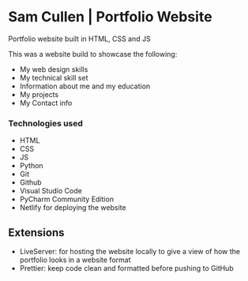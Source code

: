 # Sam Cullen | Portfolio Website
Portfolio website built in HTML, CSS and JS

This was a website build to showcase the following:
* My web design skills
* My technical skill set
* Information about me and my education
* My projects
* My Contact info

### Technologies used
* HTML
* CSS
* JS
* Python
* Git
* Github
* Visual Studio Code
* PyCharm Community Edition
* Netlify for deploying the website
## Extensions
* LiveServer: for hosting the website locally to give  a view of how the portfolio looks in a website format
* Prettier: keep code clean and formatted before pushing to GitHub
